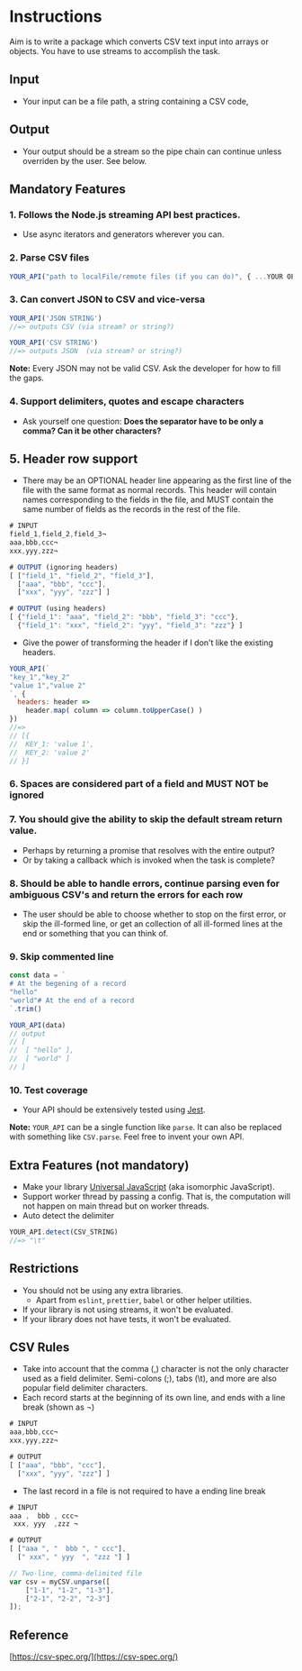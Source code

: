 # Instructions 

Aim is to write a package which converts CSV text input into arrays or objects. You have to use streams to accomplish the task.

## Input
- Your input can be a file path, a string containing a CSV code, 

## Output
- Your output should be a stream so the pipe chain can continue unless overriden by the user. See below.

## Mandatory Features

### 1. Follows the Node.js streaming API best practices.
  - Use async iterators and generators wherever you can.

### 2. Parse CSV files

```js
YOUR_API("path to localFile/remote files (if you can do)", { ...YOUR OPTIONS });
```
### 3. Can convert JSON to CSV and vice-versa
```js
YOUR_API('JSON STRING') 
//=> outputs CSV (via stream? or string?)

YOUR_API('CSV STRING')
//=> outputs JSON  (via stream? or string?)
```

**Note:** Every JSON may not be valid CSV. Ask the developer for how to fill the gaps.

### 4. Support delimiters, quotes and escape characters
- Ask yourself one question: **Does the separator have to be only a comma? Can it be other characters?**


## 5. Header row support
- There may be an OPTIONAL header line appearing as the first line of the file with the same format as normal records. This header will contain names corresponding to the fields in the file, and MUST contain the same number of fields as the records in the rest of the file.

```js
# INPUT
field_1,field_2,field_3¬
aaa,bbb,ccc¬
xxx,yyy,zzz¬

# OUTPUT (ignoring headers)
[ ["field_1", "field_2", "field_3"],
  ["aaa", "bbb", "ccc"],
  ["xxx", "yyy", "zzz"] ]

# OUTPUT (using headers)
[ {"field_1": "aaa", "field_2": "bbb", "field_3": "ccc"},
  {"field_1": "xxx", "field_2": "yyy", "field_3": "zzz"} ]
```

- Give the power of transforming the header if I don't like the existing headers.
```js
YOUR_API(`
"key_1","key_2"
"value 1","value 2"
`, {
  headers: header =>
    header.map( column => column.toUpperCase() )
})
//=>
// [{
//	KEY_1: 'value 1',
//	KEY_2: 'value 2'
// }]
```

### 6. Spaces are considered part of a field and MUST NOT be ignored


### 7. You should give the ability to skip the default stream return value.
- Perhaps by returning a promise that resolves with the entire output?
- Or by taking a callback which is invoked when the task is complete?

### 8. Should be able to handle errors, continue parsing even for ambiguous CSV's and return the errors for each row
- The user should be able to choose whether to stop on the first error, or skip the ill-formed line, or get an collection of all ill-formed lines at the end or something that you can think of.

### 9. Skip commented line
```js
const data = `
# At the begening of a record
"hello"
"world"# At the end of a record
`.trim()

YOUR_API(data)
// output
// [
//  [ "hello" ],
//  [ "world" ]
// ]
```

### 10. Test coverage
- Your API should be extensively tested using [Jest](https://jestjs.io/).

**Note:** `YOUR_API` can be a single function like `parse`. It can also be replaced with something like `CSV.parse`. Feel free to invent your own API.

## Extra Features (not mandatory)
- Make your library [Universal JavaScript](https://en.wikipedia.org/wiki/Isomorphic_JavaScript) (aka isomorphic JavaScript).
- Support worker thread by passing a config. That is, the computation will not happen on main thread but on worker threads.
- Auto detect the delimiter
```js
YOUR_API.detect(CSV_STRING)
//=> "\t"
```

## Restrictions
- You should not be using any extra libraries.
	- Apart from `eslint`, `prettier`, `babel` or other helper utilities.
- If your library is not using streams, it won't be evaluated.
- If your library does not have tests, it won't be evaluated.

## CSV Rules

- Take into account that the comma (,) character is not the only character used as a field delimiter. Semi-colons (;), tabs (\t), and more are also popular field delimiter characters.
- Each record starts at the beginning of its own line, and ends with a line break (shown as ¬)

```jsx
# INPUT
aaa,bbb,ccc¬
xxx,yyy,zzz¬

# OUTPUT
[ ["aaa", "bbb", "ccc"],
  ["xxx", "yyy", "zzz"] ]
```

- The last record in a file is not required to have a ending line break

```jsx
# INPUT
aaa ,  bbb , ccc¬
 xxx, yyy  ,zzz ¬

# OUTPUT
[ ["aaa ", "  bbb ", " ccc"],
  [" xxx", " yyy  ", "zzz "] ]
```

```jsx
// Two-line, comma-delimited file
var csv = myCSV.unparse([
	["1-1", "1-2", "1-3"],
	["2-1", "2-2", "2-3"]
]);
```

## Reference

[https://csv-spec.org/](https://csv-spec.org/)